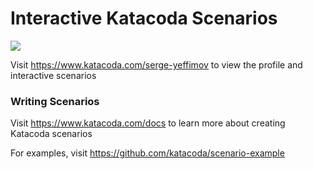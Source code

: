 # Interactive Katacoda Scenarios

[![](http://shields.katacoda.com/katacoda/serge-yeffimov/count.svg)](https://www.katacoda.com/serge-yeffimov "Get your profile on Katacoda.com")

Visit https://www.katacoda.com/serge-yeffimov to view the profile and interactive scenarios

### Writing Scenarios
Visit https://www.katacoda.com/docs to learn more about creating Katacoda scenarios

For examples, visit https://github.com/katacoda/scenario-example
